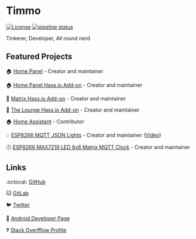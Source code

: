 # Timmo

[![License](https://img.shields.io/github/license/timmo001/timmo001.github.io.svg)](https://github.com/timmo001/timmo001.github.io/blob/source/LICENSE.md)
[![pipeline status](https://gitlab.com/timmo/timmo001.github.io/badges/source/pipeline.svg)](https://gitlab.com/timmo/timmo001.github.io/commits/source)

Tinkerer, Developer, All round nerd

## Featured Projects

:house: [Home Panel] - Creator and maintainer

:house: [Home Panel Hass.io Add-on] - Creator and maintainer

:speech_balloon: [Matrix Hass.io Add-on] - Creator and maintainer

:speech_balloon: [The Lounge Hass.io Add-on] - Creator and maintainer

:house: [Home Assistant] - Contributor

:bulb: [ESP8266 MQTT JSON Lights] - Creator and maintainer
 ([Video])

:clock5: [ESP8266 MAX7219 LED 8x8 Matrix MQTT Clock] - Creator and maintainer

## Links

:octocat: [GitHub]

:cat: [GitLab]

:bird: [Twitter]

:candy: [Android Developer Page]

:question: [Stack Overfflow Profile]

[Home Panel]: https://git.timmo.xyz/home-panel
[Home Panel Hass.io Add-on]: https://github.com/hassio-addons/addon-home-panel
[Matrix Hass.io Add-on]: https://github.com/hassio-addons/addon-matrix
[The Lounge Hass.io Add-on]: https://github.com/hassio-addons/addon-thelounge
[Home Assistant]: https://github.com/home-assistant/home-assistant
[ESP8266 MQTT JSON Lights]: https://github.com/timmo001/ESP8266-MQTT-JSON-Lights
[Video]: https://youtu.be/gas0h9pCgSs
[ESP8266 MAX7219 LED 8x8 Matrix MQTT Clock]: https://github.com/timmo001/ESP8266-LED-Matrix-MQTT-Sign
[GitHub]: https://github.com/timmo001
[GitLab]: https://gitlab.com/timmo
[Twitter]: https://twitter.com/timmo001
[Android Developer Page]: https://play.google.com/store/apps/dev?id=5292588541115872750
[Stack Overfflow Profile]: https://stackoverflow.com/users/1888770/timmo
